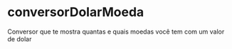 # conversorDolarMoeda
Conversor que te mostra quantas e quais moedas você tem com um valor de dolar

